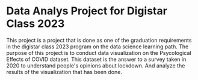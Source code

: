 # Data Analys Project for Digistar Class 2023

This project is a project that is done as one of the graduation requirements in the digistar class 2023 program on the data science learning path. The purpose of this project is to conduct data visualization on the Psycological Effects of COVID dataset. This dataset is the answer to a survey taken in 2020 to understand people's opinions about lockdown. And analyze the results of the visualization that has been done.
